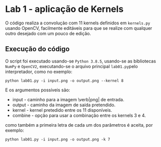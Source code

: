 # Lab 1 - aplicação de Kernels
O código realiza a convolução com 11 kernels definidos em `kernels.py` usando OpenCV, facilmente editáveis para que se realize com qualquer outro desejado com um pouco de edição.

## Execução do código
O script foi executado usando-se `Python 3.8.5`, usando-se as bibliotecas `NumPy` e `OpenCV2`, executando-se o arquivo principal `lab01.py`pelo interpretador, como no exemplo:

`python lab01.py -i input.png -o output.png --kernel 8`

E os argumentos possíveis são:

- input - caminho para a imagem \verb|png| de entrada.
- output - caminho da imagem de saída pretendido.
- kernel - kernel pretedido entre os 11 disponíveis.
- combine - opção para usar a combinação entre os kernels 3 e 4.

como também a primeira letra de cada um dos parâmetros é aceita, por exemplo:

`python lab01.py -i input.png -o output.png -k 7`
